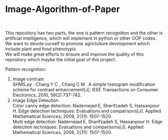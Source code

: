 # Image-Algorithm-of-Paper
<!--This repository is sustained by Jiayu Zhang and leaded by Kunjie Chen professor, both in Engineering Institution of NJAU University in China.--><Br/>
This repository has two parts, the one is pattern recognition and the other is artificial intelligence, which will implement in python or other OOP codes. We want to devote ourself to promote agriclulture devolopment which include plant and food phenotypic. <Br/>
We will make great efforts to ensure and improve the quality of this repository which maybe the initial goal of this project.<Br/>

Pattern recognition:<Br/>
1. Image contrast<Br/>
   SHMS.py : Chang Y C , Chang C M . A simple histogram modification scheme for contrast enhancement[J]. IEEE Transactions on Consumer Electronics, 2010, 56(2):737-742.
2. Image Edge Detection.<Br/>
   Color canny edge detection: Nadernejad E, Sharifzadeh S, Hassanpour H. Edge detection techniques: Evaluations and comparisons[J]. Applied Mathematical Sciences, 2008, 2(31): 1507-1520.<Br/>
   Multi edge detection: Nadernejad E, Sharifzadeh S, Hassanpour H. Edge detection techniques: Evaluations and comparisons[J]. Applied Mathematical Sciences, 2008, 2(31): 1507-1520.<Br/>
